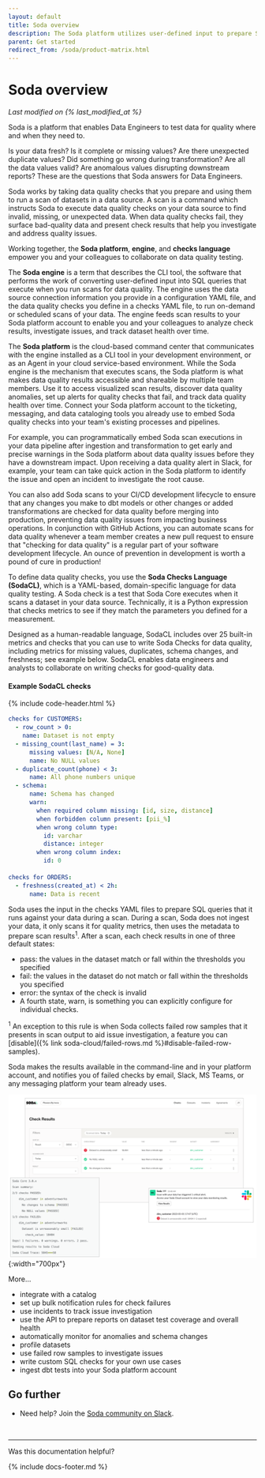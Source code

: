 ```yaml
---
layout: default
title: Soda overview
description: The Soda platform utilizes user-defined input to prepare SQL queries to find bad data, visualize results, set up alerts, and track dataset health over time.
parent: Get started
redirect_from: /soda/product-matrix.html
---
```


# Soda overview
*Last modified on {% last_modified_at %}*

Soda is a platform that enables Data Engineers to test data for quality where and when they need to.

Is your data fresh? Is it complete or missing values? Are there unexpected duplicate values? Did something go wrong during transformation? Are all the data values valid? Are anomalous values disrupting downstream reports? These are the questions that Soda answers for Data Engineers.

Soda works by taking data quality checks that you prepare and using them to run a scan of datasets in a data source. A scan is a command which instructs Soda to execute data quality checks on your data source to find invalid, missing, or unexpected data. When data quality checks fail, they surface bad-quality data and present check results that help you investigate and address quality issues.

Working together, the **Soda platform**, **engine**, and **checks language** empower you and your colleagues to collaborate on data quality testing.

The **Soda engine** is a term that describes the CLI tool, the software that performs the work of converting user-defined input into SQL queries that execute when you run scans for data quality. The engine uses the data source connection information you provide in a configuration YAML file, and the data quality checks you define in a checks YAML file, to run on-demand or scheduled scans of your data. The engine feeds scan results to your Soda platform account to enable you and your colleagues to analyze check results, investigate issues, and track dataset health over time.

The **Soda platform** is the cloud-based command center that communicates with the engine installed as a CLI tool in your development environment, or as an Agent in your cloud service-based environment. While the Soda engine is the mechanism that executes scans, the Soda platform is what makes data quality results accessible and shareable by multiple team members. Use it to access visualized scan results, discover data quality anomalies, set up alerts for quality checks that fail, and track data quality health over time. Connect your Soda platform account to the ticketing, messaging, and data cataloging tools you already use to embed Soda quality checks into your team's existing processes and pipelines. 

For example, you can programmatically embed Soda scan executions in your data pipeline after ingestion and transformation to get early and precise warnings in the Soda platform about data quality issues before they have a downstream impact. Upon receiving a data quality alert in Slack, for example, your team can take quick action in the Soda platform to identify the issue and open an incident to investigate the root cause. 

You can also add Soda scans to your CI/CD development lifecycle to ensure that any changes you make to dbt models or other changes or added transformations are checked for data quality before merging into production, preventing data quality issues from impacting business operations. In conjunction with GitHub Actions, you can automate scans for data quality whenever a team member creates a new pull request to ensure that "checking for data quality" is a regular part of your software development lifecycle. An ounce of prevention in development is worth a pound of cure in production!

To define data quality checks, you use the **Soda Checks Language (SodaCL)**, which is a YAML-based, domain-specific language for data quality testing. A Soda check is a test that Soda Core executes when it scans a dataset in your data source. Technically, it is a Python expression that checks metrics to see if they match the parameters you defined for a measurement.

Designed as a human-readable language, SodaCL includes over 25 built-in metrics and checks that you can use to write Soda Checks for data quality, including metrics for missing values, duplicates, schema changes, and freshness; see example below. SodaCL enables data engineers and analysts to collaborate on writing checks for good-quality data. 


#### Example SodaCL checks
{% include code-header.html %}
```yaml
checks for CUSTOMERS:
  - row_count > 0:
    name: Dataset is not empty
  - missing_count(last_name) = 3:
      missing values: [N/A, None]
      name: No NULL values
  - duplicate_count(phone) < 3:
      name: All phone numbers unique
  - schema:
      name: Schema has changed
      warn:
        when required column missing: [id, size, distance]
        when forbidden column present: [pii_%]
        when wrong column type:
          id: varchar
          distance: integer
        when wrong column index:
          id: 0

checks for ORDERS:
  - freshness(created_at) < 2h:
      name: Data is recent
```


Soda uses the input in the checks YAML files to prepare SQL queries that it runs against your data during a scan. During a scan, Soda does not ingest your data, it only scans it for quality metrics, then uses the metadata to prepare scan results<sup>1</sup>. After a scan, each check results in one of three default states:
* pass: the values in the dataset match or fall within the thresholds you specified
* fail: the values in the dataset do not match or fall within the thresholds you specified
* error: the syntax of the check is invalid
* A fourth state, warn, is something you can explicitly configure for individual checks. 

<sup>1</sup> An exception to this rule is when Soda collects failed row samples that it presents in scan output to aid issue investigation, a feature you can [disable]({% link soda-cloud/failed-rows.md %}#disable-failed-row-samples).

Soda makes the results available in the command-line and in your platform account, and notifies you of failed checks by email, Slack, MS Teams, or any messaging platform your team already uses. 

![overview-results](/assets/images/overview-results.png){:width="700px"}



More...

* integrate with a catalog
* set up bulk notification rules for check failures
* use incidents to track issue investigation
* use the API to prepare reports on dataset test coverage and overall health
* automatically monitor for anomalies and schema changes
* profile datasets
* use failed row samples to investigate issues
* write custom SQL checks for your own use cases
* ingest dbt tests into your Soda platform account


## Go further

* Need help? Join the <a href="https://community.soda.io/slack" target="_blank"> Soda community on Slack</a>.
<br />

---

Was this documentation helpful?

<!-- LikeBtn.com BEGIN -->
<span class="likebtn-wrapper" data-theme="tick" data-i18n_like="Yes" data-ef_voting="grow" data-show_dislike_label="true" data-counter_zero_show="true" data-i18n_dislike="No"></span>
<script>(function(d,e,s){if(d.getElementById("likebtn_wjs"))return;a=d.createElement(e);m=d.getElementsByTagName(e)[0];a.async=1;a.id="likebtn_wjs";a.src=s;m.parentNode.insertBefore(a, m)})(document,"script","//w.likebtn.com/js/w/widget.js");</script>
<!-- LikeBtn.com END -->

{% include docs-footer.md %}